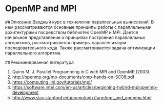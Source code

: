 # OpenMP and MPI

##Описание
Вводный курс в технологии параллельных вычислений. В нем рассматриваются основные принципы работы с параллельными архитектурами посредством библиотек OpenMP и MPI. Дается начальное представление о принципах построения параллельных алгоритмов, рассматриваются примеры параллелизации последовательного кода. Также рассматривается задача оптимизации параллельного алгоритма.

##Рекомендованная литература
1. Quinn M. J. Parallel Programming in C with MPI and OpenMP,(2003)
2. http://openmp.org/mp-documents/omp-hands-on-SC08.pdf
3. https://computing.llnl.gov/tutorials/mpi/
4. https://software.intel.com/en-us/articles/beginning-hybrid-mpiopenmp-development
5. http://www.slac.stanford.edu/comp/unix/farm/mpi_and_openmp.html
